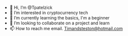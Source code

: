 - 👋 Hi, I’m @Tpatelzick
- 👀 I’m interested in cryptocurrency tech
- 🌱 I’m currently learning the basics, I'm a beginner 
- 💞️ I’m looking to collaborate on a project and learn
- 📫 How to reach me email. Timandsteston@hotmail.com 

<!---
Tpatelzick/Tpatelzick is a ✨ special ✨ repository because its `README.md` (this file) appears on your GitHub profile.
You can click the Preview link to take a look at your changes.
--->
